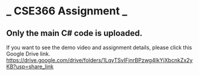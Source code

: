 # _ CSE366 Assignment _

## Only the main C# code is uploaded.

If you want to see the demo video and assignment details, please click this Google Drive link.
https://drive.google.com/drive/folders/1LqyTSvIFjnrBPzwg4IkYjXbcnkZx2yKB?usp=share_link
